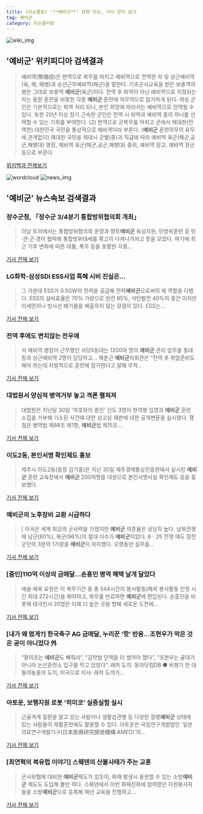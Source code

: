 ```yaml
---
title: (이슈클립) '**예비군**' 관련 이슈, 기사 모아 보기
tag: 예비군
category: 이슈클리핑
---
```

![wiki_img](https://user-images.githubusercontent.com/42597476/44503234-41136a80-a6d0-11e8-9071-6fc6418eafe4.png)
## **'**예비군**'** 위키피디아 검색결과
>예비역(豫備役)은 현역으로 복무를 마치고 예비역으로 전역한 자 및 상근예비역(육, 해, 해병)과 승선근무예비역(해군)을 말한다. 기초군사교육을 받은 보충역의 병은 그대로 보충역 **예비군**(육군)이다. 전역 후 퇴역이 아닌 예비역으로 지정되는 자는 동원 훈련을 비롯한 각종 **예비군** 훈련에 의무적으로 참가하게 된다. 여성 군인은 기본적으로는 퇴역 처리 되나, 본인 희망에 따라서는 예비역으로 전역될 수 있다. 또한 20년 이상 장기 근속한 군인은 전역 시 퇴역과 예비역 중의 하나를 선택할 수 있는 기회를 부여한다. (2) 현역으로 군복무를 마치고 군에서 제대한(전역한) 대한민국 국민을 통상적으로 예비역이라 부른다. (**예비군** 훈련의무의 유무에 관계없이) 제대한 국민을 제대시 군별(종)과 직급에 따라 예비역 육군(해군,공군,해병대) 병장, 예비역 육군(해군,공군,해병대) 중위, 예비역 장교, 예비역 장군 등으로 부른다.

<a href="https://ko.wikipedia.org/wiki/예비군" target="_blank">위키백과 전체보기</a>

![wordcloud](https://s3.ap-northeast-2.amazonaws.com/lyrics101-wordcloud/2018-09-03-1535971488.png)
![news_img](https://user-images.githubusercontent.com/42597476/44507050-1206f400-a6e4-11e8-8d98-7ffbfebb353f.png)
## **'**예비군**'** 뉴스속보 검색결과
### 장수군청, 「장수군 3/4분기 통합방위협의회 개최」

>이날 토의에서는 통합방위협의회 운영과 향토**예비군** 육성지원, 민방위훈련 등 민·관·군·경이 협력해 통합방위태세를 확고히 다져나가자고 뜻을 모았다. 여기에 최근 기후 변화에 따른 태풍, 폭우 등을 포함한 각종...

<a href="http://www.whitepaper.co.kr/news/articleView.html?idxno=113115" target="_blank">기사 전체 보기</a>

### LG화학-삼성SDI ESS사업 특혜 시비 진실은…

>그 가운데 ESS가 0.5GW의 전력을 공급해 전력**예비군**으로써의 제 역할을 다했다. ESS의 설비효율은 70% 가량으로 원전 85%, 석탄발전 40%의 중간 이지만 미세먼지나 방사선 폐기물을 배출하지 않는 장점이 있다. ESS는...

<a href="http://daily.hankooki.com/lpage/economy/201809/dh20180903170445138080.htm" target="_blank">기사 전체 보기</a>

### 전역 후에도 변치않는 전우애

>서 예비역 병장이 근무했던 사당5동대는 1200여 명의 **예비군** 관리 업무를 동대장과 상근예비역 2명이 담당하고... 채춘근 **예비군**지휘관은 “전역 후 취업준비도 해야 하는데 자발적으로 훈련에 참가한다고 말해 무척...

<a href="http://kookbang.dema.mil.kr/kookbangWeb/view.do?parent_no=3&bbs_id=BBSMSTR_000000000004&ntt_writ_date=20180904" target="_blank">기사 전체 보기</a>

### 대법원서 양심적 병역거부 놓고 격론 펼쳐져

>대법원은 지난달 30일 '여호와의 증인' 신도 3명이 현역병 입영과 **예비군** 훈련 소집을 거부해 기소된 사건에 대한 상고심 재판에 대한 공개변론을 실시했다.  쟁점은 병역법 제88조 제1항, **예비군**법 제15조...

<a href="http://news.koreanbar.or.kr/news/articleView.html?idxno=18751" target="_blank">기사 전체 보기</a>

### 이도2동, 본인서명 확인제도 홍보

>제주시 이도2동(동장 김기홍)은 지난 30일 제주경제통상진흥원에서 실시된 **예비군** 훈련 교육장에서 **예비군** 200여명을 대상으로 본인서명사실 확인제도 등을 홍보했다.

<a href="http://www.jejunews.com/news/articleView.html?idxno=2120789" target="_blank">기사 전체 보기</a>

### **예비군**의 노후장비 교환 시급하다

>[ 미국은 세계 최강의 군사력을 가졌지만 **예비군** 의존율은 상당히 높다. 남북전쟁 때 남군(80%), 북군(96%)의 절대 다수가 **예비군**이었다. 6ㆍ25 전쟁 때도 참전 군인의 3분의 1가량을 **예비군**이 차지했다. 오랫동안 실무를...

<a href="http://view.asiae.co.kr/news/view.htm?idxno=2018083108015933115" target="_blank">기사 전체 보기</a>

### [줌인]110억 이상의 금메달…손흥민 병역 혜택 날개 달았다

>예술·체육 요원은 이 복무기간 중 총 544시간의 봉사활동(해외 봉사활동 인정 시간 최대 272시간)을 해야하고, 복무를 만료하면 **예비군**에 편입된다. 손흥민을 비롯해 태극전사 20명은 이제 더 높은 곳을 향해 새로운 도전에...

<a href="http://starin.edaily.co.kr/news/newspath.asp?newsid=01085686619336512" target="_blank">기사 전체 보기</a>

### [내가 왜 떴게?] 한국축구 AG 금메달, 누리꾼 ‘핫’ 반응…조현우가 막은 것은 공이 아니었다 外

>“황의조는 **예비군**도 빼줘라”, “김학범 인맥을 더 썼어야 했다”, “조현우는 골대가 아니라 논산훈련소 입구를 막고 있었다”. 래퍼 도끼. 동아닷컴DB ● 비행기 한 대 들여놓을까 도끼, 미국으로 이사: 래퍼 도끼가...

<a href="http://sports.donga.com/3/all/20180902/91805015/3" target="_blank">기사 전체 보기</a>

### 아토운, 보행지원 로봇 '히미코' 실증실험 실시

>근골격계 질환을 앓고 있는 사람이나 생활습관병 등 다양한 질병**예비군** 상태에 있는 사람들이 재활훈련에도 활용할 수 있다. 아토운은 국립연구개발법인 '일본의료연구개발기구(日本医療研究開発機構:AMED)'의...

<a href="http://www.irobotnews.com/news/articleView.html?idxno=14889" target="_blank">기사 전체 보기</a>

### [최연혁의 북유럽 이야기] 스웨덴의 산불사태가 주는 교훈

>군사위협에 대비한 **예비군**제도가 있듯이, 화재 발생시 동원할 수 있는 소방**예비군** 제도도 도입해 볼만 하다. 스웨덴에서 이번 화재진화에 참여했던 자원봉사자들을 소방**예비군**으로 등록해 매년 교육을 진행하고...

<a href="http://www.womennews.co.kr/news/144290" target="_blank">기사 전체 보기</a>


